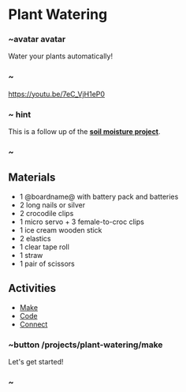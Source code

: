 # Plant Watering


### ~avatar avatar

Water your plants automatically!

### ~

https://youtu.be/7eC_VjH1eP0

### ~ hint

This is a follow up of the **[soil moisture project](/projects/soil-moisture)**.

### ~

## Materials

* 1 @boardname@ with battery pack and batteries
* 2 long nails or silver
* 2 crocodile clips
* 1 micro servo  + 3 female-to-croc clips
* 1 ice cream wooden stick
* 2 elastics
* 1 clear tape roll
* 1 straw
* 1 pair of scissors

## Activities

* [Make](/projects/plant-watering/make)  
* [Code](/projects/plant-watering/code)
* [Connect](/projects/plant-watering/connect)

### ~button /projects/plant-watering/make

Let's get started!

### ~
